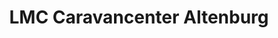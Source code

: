 ---
title: "LMC Caravancenter Altenburg"
url: /altenburg/lmc-caravancenter-altenburg/
shop: Wohnwagen
---